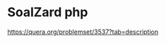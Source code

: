 # SoalZard php
https://quera.org/problemset/3537?tab=description
<?php
$n = (int)readline("Enter a number: ");
echo "w";
for($i = 1; $i <= $n; $i++){
	echo "o";
}
echo "w!";
